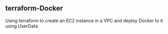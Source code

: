 ## terraform-Docker
Using terraform to create an EC2 instance in a VPC and deploy Docker to it using UserData
